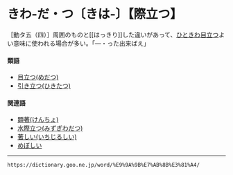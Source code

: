 # きわ‐だ・つ〔きは‐〕【際立つ】

［動タ五（四）］周囲のものと[[はっきり]]した違いがあって、[ひときわ](ひときわ（一際）)[目立つ](めだつ（目立つ）)よい意味に使われる場合が多い。「―・った出来ばえ」

#### 類語

-   [目立つ(めだつ)](https://dictionary.goo.ne.jp/word/%E7%9B%AE%E7%AB%8B%E3%81%A4/#jn-217496)
-   [引き立つ(ひきたつ)](https://dictionary.goo.ne.jp/word/%E5%BC%95%E7%AB%8B%E3%81%A4/#jn-183778)

#### 関連語

-   [顕著(けんちょ)](https://dictionary.goo.ne.jp/word/%E9%A1%95%E8%91%97/#jn-70437)
-   [水際立つ(みずぎわだつ)](https://dictionary.goo.ne.jp/word/%E6%B0%B4%E9%9A%9B%E7%AB%8B%E3%81%A4/#jn-211623)
-   [著しい(いちじるしい)](%E3%81%84%E3%81%A1%E3%81%98%E3%82%8B%E3%81%97%E3%81%84%EF%BC%88%E8%91%97%E3%81%97%E3%81%84%EF%BC%89.md)
-   [めぼしい](https://dictionary.goo.ne.jp/word/%E3%82%81%E3%81%BC%E3%81%97%E3%81%84/#jn-217876)

---
`https://dictionary.goo.ne.jp/word/%E9%9A%9B%E7%AB%8B%E3%81%A4/`